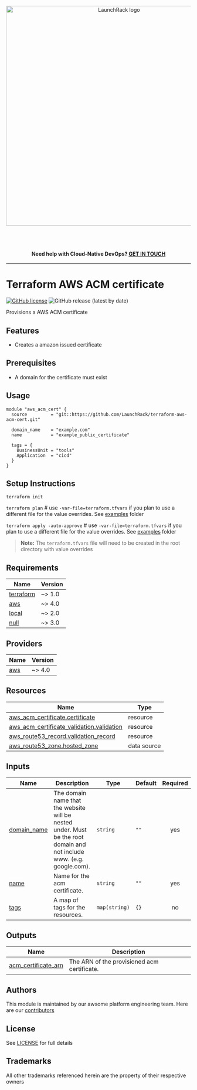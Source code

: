 <p align="center">
  <a href="https://launchrack.com/" target="_blank" rel="homepage">
  <img src="https://launchrack.com/assets/img/logo_launchrack.png" alt="LaunchRack logo" style="width: 600px;" class="d-md-inline-block">
  </a>
</p>
<br>
<br>
<p><h4 align="center">Need help with Cloud-Native DevOps? <a href="https://launchrack.com/contact/" target="_blank" rel="contactus"> GET IN TOUCH</a></h4></p>

---

# Terraform AWS ACM certificate

[![GitHub license](https://img.shields.io/github/license/launchrack/terraform-aws-acm-cert?color=blue)](https://github.com/LaunchRack/terraform-aws-acm-cert/blob/main/LICENSE)
![GitHub release (latest by date)](https://img.shields.io/github/v/release/launchrack/terraform-aws-acm-cert?color=blue&display_name=release)

Provisions a AWS ACM certificate

## Features
- Creates a amazon issued certificate

## Prerequisites
- A domain for the certificate must exist

## Usage
```hcl
module "aws_acm_cert" {
  source         = "git::https://github.com/LaunchRack/terraform-aws-acm-cert.git"

  domain_name    = "example.com"
  name           = "example_public_certificate"

  tags = {
    BusinessUnit = "tools"
    Application  = "cicd"
  }
}
```

## Setup Instructions
`terraform init`

`terraform plan` # use `-var-file=terraform.tfvars` if you plan to use a different file for the value overrides. See [examples](https://github.com/LaunchRack/terraform-aws-acm-cert/blob/main/examples/terraform.tfvars) folder

`terraform apply -auto-approve` # use `-var-file=terraform.tfvars` if you plan to use a different file for the value overrides. See [examples](https://github.com/LaunchRack/terraform-aws-acm-cert/blob/main/examples/terraform.tfvars) folder


> **Note:** The `terraform.tfvars` file will need to be created in the root directory with value overrides

## Requirements
| Name | Version |
|------|---------|
| <a name="requirement_terraform"></a> [terraform](#requirement_terraform) | ~> 1.0 |
| <a name="requirement_aws"></a> [aws](#requirement_aws) | ~> 4.0 |
| <a name="requirement_local"></a> [local](#requirement_local) | ~> 2.0 |
| <a name="requirement_null"></a> [null](#requirement_null) | ~> 3.0 |

## Providers
| Name | Version |
|------|---------|
| <a name="provider_aws"></a> [aws](#provider_aws) | ~> 4.0 |

## Resources
| Name | Type |
|------|------|
| [aws_acm_certificate.certificate](https://registry.terraform.io/providers/hashicorp/aws/latest/docs/resources/acm_certificate) | resource |
| [aws_acm_certificate_validation.validation](https://registry.terraform.io/providers/hashicorp/aws/latest/docs/resources/acm_certificate_validation) | resource |
| [aws_route53_record.validation_record](https://registry.terraform.io/providers/hashicorp/aws/latest/docs/resources/route53_record) | resource |
| [aws_route53_zone.hosted_zone](https://registry.terraform.io/providers/hashicorp/aws/latest/docs/data-sources/route53_zone) | data source |

## Inputs
| Name | Description | Type | Default | Required |
|------|-------------|------|---------|:--------:|
| <a name="input_domain_name"></a> [domain_name](#input_domain_name) | The domain name that the website will be nested under. Must be the root domain and not include www. (e.g. google.com). | `string` | `""` | yes |
| <a name="input_name"></a> [name](#input_name) | Name for the acm certificate. | `string` | `""` | yes |
| <a name="input_tags"></a> [tags](#input_tags) | A map of tags for the resources. | `map(string)` | `{}` | no |

## Outputs
| Name | Description |
|------|-------------|
| <a name="output_acm_certificate_arn"></a> [acm_certificate_arn](#output_acm_certificate_arn) | The ARN of the provisioned acm certificate. |

## Authors
This module is maintained by our awsome platform engineering team. Here are our [contributors](https://github.com/LaunchRack/terraform-aws-acm-cert/graphs/contributors)

## License
See [LICENSE](https://github.com/LaunchRack/terraform-aws-acm-cert/blob/master/LICENSE) for full details

## Trademarks
All other trademarks referenced herein are the property of their respective owners

